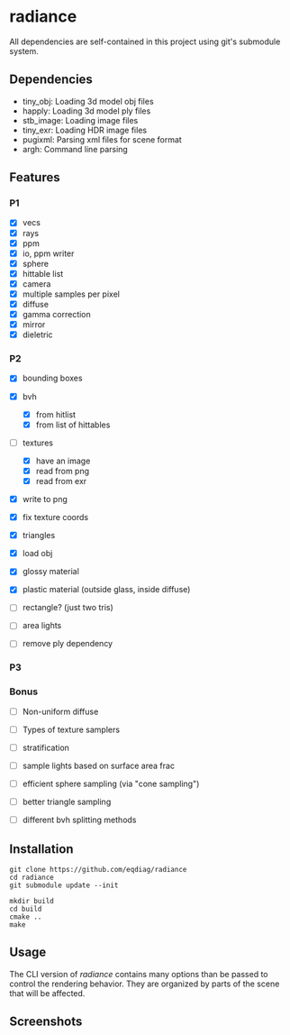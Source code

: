 # radiance





All dependencies are self-contained in this project using git's submodule system.

## Dependencies
- tiny_obj: Loading 3d model obj files
- happly: Loading 3d model ply files
- stb_image: Loading image files
- tiny_exr: Loading HDR image files
- pugixml: Parsing xml files for scene format
- argh: Command line parsing


## Features

### P1
- [x] vecs
- [x] rays
- [x] ppm
- [x] io, ppm writer
- [x] sphere
- [x] hittable list
- [x] camera
- [x] multiple samples per pixel
- [x] diffuse
- [x] gamma correction
- [x] mirror
- [x] dieletric

### P2
- [x] bounding boxes
- [x] bvh
    - [x] from hitlist
    - [x] from list of hittables
- [ ] textures 
    - [x] have an image
    - [x] read from png
    - [x] read from exr
- [x] write to png

- [x] fix texture coords
- [x] triangles
- [x] load obj

- [x] glossy material
- [x] plastic material (outside glass, inside diffuse)
- [ ] rectangle? (just two tris)
- [ ] area lights

- [ ] remove ply dependency

### P3


### Bonus
- [ ] Non-uniform diffuse
- [ ] Types of texture samplers
- [ ] stratification
- [ ] sample lights based on surface area frac
- [ ] efficient sphere sampling (via "cone sampling")
- [ ] better triangle sampling
- [ ] different bvh splitting methods


## Installation

```
git clone https://github.com/eqdiag/radiance
cd radiance
git submodule update --init

mkdir build
cd build
cmake ..
make
```

## Usage
The CLI version of *radiance* contains many options than be passed to control the rendering behavior.
They are organized by parts of the scene that will be affected.

## Screenshots